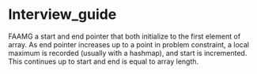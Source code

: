 # Interview_guide
FAAMG
a start and end pointer that both initialize to the first element of array.  As end pointer increases up to a point in problem constraint, a local maximum is recorded (usually with a hashmap), and start is incremented.  This continues up to start and end is equal to array length.

```
```
